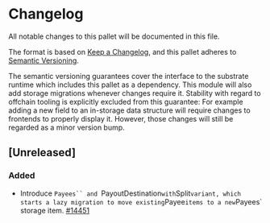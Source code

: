 # Changelog

All notable changes to this pallet will be documented in this file.

The format is based on [Keep a Changelog](https://keepachangelog.com/en/1.0.0/),
and this pallet adheres to [Semantic Versioning](https://semver.org/spec/v2.0.0.html).

The semantic versioning guarantees cover the interface to the substrate runtime which
includes this pallet as a dependency. This module will also add storage migrations whenever
changes require it. Stability with regard to offchain tooling is explicitly excluded from
this guarantee: For example adding a new field to an in-storage data structure will require
changes to frontends to properly display it. However, those changes will still be regarded
as a minor version bump.

## [Unreleased]

### Added

-  Introduce `Payees`` and `PayoutDestination` with `Split` variant, which starts a lazy migration to move existing `Payee` items to a new `Payees` storage item.
[#14451](https://github.com/paritytech/substrate/pull/14451)